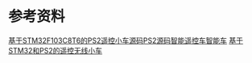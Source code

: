 

# 参考资料
[基于STM32F103C8T6的PS2遥控小车源码PS2源码智能遥控车智能车](https://item.taobao.com/item.htm?spm=a1z38n.10677092.0.0.4c651deb7q5Hra&id=582278394068)
[基于STM32和PS2的遥控无线小车](https://blog.csdn.net/qw2279985369/article/details/82725196)